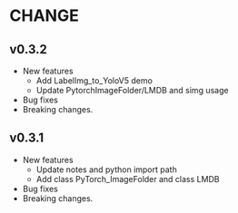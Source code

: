 
# CHANGE

## v0.3.2

* New features
  * Add LabelImg_to_YoloV5 demo
  * Update PytorchImageFolder/LMDB and simg usage
* Bug fixes
* Breaking changes.

## v0.3.1

* New features
  * Update notes and python import path
  * Add class PyTorch_ImageFolder and class LMDB
* Bug fixes
* Breaking changes.